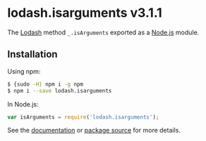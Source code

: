# lodash.isarguments v3.1.1

The [Lodash](https://lodash.com/) method `_.isArguments` exported as a [Node.js](https://nodejs.org/) module.

## Installation

Using npm:
```bash
$ {sudo -H} npm i -g npm
$ npm i --save lodash.isarguments
```

In Node.js:
```js
var isArguments = require('lodash.isarguments');
```

See the [documentation](https://lodash.com/docs#isArguments) or [package source](https://github.com/lodash/lodash/blob/3.1.1-npm-packages/lodash.isarguments) for more details.
